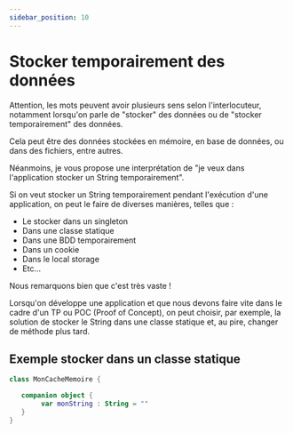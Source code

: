 ```yaml
---
sidebar_position: 10
---
```


# Stocker temporairement des données

Attention, les mots peuvent avoir plusieurs sens selon l'interlocuteur, notamment lorsqu'on parle de "stocker" des données ou de "stocker temporairement" des données.

Cela peut être des données stockées en mémoire, en base de données, ou dans des fichiers, entre autres.

Néanmoins, je vous propose une interprétation de "je veux dans l'application stocker un String temporairement".

Si on veut stocker un String temporairement pendant l'exécution d'une application, on peut le faire de diverses manières, telles que :

- Le stocker dans un singleton
- Dans une classe statique
- Dans une BDD temporairement
- Dans un cookie
- Dans le local storage
- Etc...

Nous remarquons bien que c'est très vaste !

Lorsqu'on développe une application et que nous devons faire vite dans le cadre d'un TP ou POC (Proof of Concept), on peut choisir, par exemple, la solution de stocker le String dans une classe statique et, au pire, changer de méthode plus tard.

## Exemple stocker dans un classe statique

```kotlin
class MonCacheMemoire {

   companion object {
        var monString : String = ""
   }
}
```
